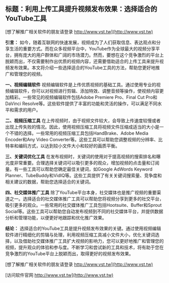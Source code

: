 ## **标题：利用上传工具提升视频发布效果：选择适合的YouTube工具**

[想了解推广相关软件的朋友请登录 http://www.vst.tw](http://www.vst.tw)

**引言：**
如今，随着互联网的快速发展，视频成为了人们获取信息、表达观点和分享生活的重要方式。而在众多视频平台中，YouTube作为全球最大的视频分享平台，拥有庞大的用户群体和广阔的市场潜力。然而，要想在这个竞争激烈的平台上脱颖而出，不仅需要制作出优质的视频内容，还需要借助适合的上传工具来提升视频发布效果。本文将介绍一些选择适合的YouTube工具的方法，帮助您更好地推广和管理您的视频。

**一、视频编辑软件**
视频编辑软件是上传优质视频的基础工具。通过使用专业的视频编辑软件，你可以对视频进行剪辑、添加特效、调整音频等操作，使视频内容更加精彩。一些常见的视频编辑软件包括Adobe Premiere Pro、Final Cut Pro和DaVinci Resolve等。这些软件提供了丰富的功能和灵活的操作，可以满足不同水平和需求的用户。

**二、视频压缩工具**
在上传视频时，由于视频文件较大，会导致上传速度较慢或者出现上传失败的情况。因此，使用视频压缩工具将视频文件压缩成适当的大小是一个不错的选择。一些常用的视频压缩工具包括HandBrake、Adobe Media Encoder和Any Video Converter等。这些工具可以帮助您调整视频的分辨率、比特率和编码方式，以达到较小文件大小和较好的画质平衡。

**三、关键词优化工具**
在发布视频时，关键词的使用对于提高视频的搜索排名和曝光度非常重要。合理选择关键词可以吸引更多的观众，增加视频的点击量和订阅量。有一些工具可以帮助您确定最佳关键词，如Google AdWords Keyword Planner、TubeBuddy和VidIQ等。这些工具提供了有关关键词搜索量、竞争度和相关建议的数据，帮助您选择适合的关键词。

**四、社交媒体推广工具**
除了YouTube平台本身，社交媒体也是推广视频的重要渠道之一。选择适合的社交媒体推广工具可以帮助您将视频分享到更多的社交平台，吸引更多的观众。一些常用的社交媒体推广工具包括Hootsuite、Buffer和Sprout Social等。这些工具可以帮助您自动发布视频到不同的社交媒体平台，并提供数据分析和管理功能，以便更好地跟踪和优化推广效果。

**结论：**
选择适合的YouTube工具是提升视频发布效果的关键。通过使用视频编辑软件进行精细化的剪辑与处理，利用视频压缩工具减小文件大小，优化关键词选择，以及借助社交媒体推广工具扩大视频的影响力，您可以更好地推广和管理您的视频，提升观众的体验和参与度。不断学习和尝试新的工具和技术，将有助于您在竞争激烈的YouTube平台上脱颖而出，取得更好的视频发布效果。

[想了解推广相关软件的朋友请登录 http://www.vst.tw](http://www.vst.tw)


[访问软件官网 http://www.vst.tw](http://www.vst.tw)
